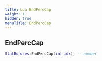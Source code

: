 ```yaml
---
title: Lua EndPercCap
weight: 1
hidden: true
menuTitle: EndPercCap
---
```

## EndPercCap
```lua
StatBonuses:EndPercCap(int idx); -- number
```